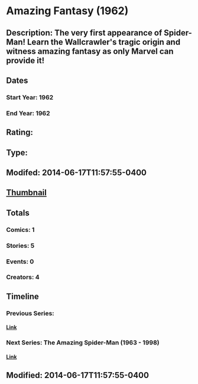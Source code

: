 # Amazing Fantasy (1962)
## Description: The very first appearance of Spider-Man! Learn the Wallcrawler's tragic origin and witness amazing fantasy as only Marvel can provide it!
## Dates
### Start Year: 1962
### End Year: 1962
## Rating: 
## Type: 
## Modifed: 2014-06-17T11:57:55-0400
## [Thumbnail](http://i.annihil.us/u/prod/marvel/i/mg/b/40/image_not_available.jpg)
## Totals
### Comics: 1
### Stories: 5
### Events: 0
### Creators: 4
## Timeline
### Previous Series: 
#### [Link]()
### Next Series: The Amazing Spider-Man (1963 - 1998)
#### [Link](http://gateway.marvel.com/v1/public/series/1987)
## Modified: 2014-06-17T11:57:55-0400